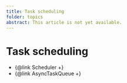 ```yaml
---
title: Task scheduling
folder: topics
abstract: This article is not yet available.
---
```


# Task scheduling

- {@link Scheduler +}
- {@link AsyncTaskQueue +}
